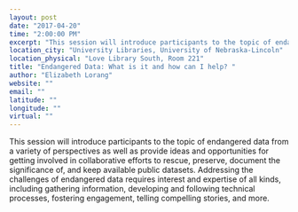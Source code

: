 ```yaml
---
layout: post
date: "2017-04-20"
time: "2:00:00 PM"
excerpt: "This session will introduce participants to the topic of endangered data from a variety of perspectives as well as provide ideas and ..."
location_city: "University Libraries, University of Nebraska-Lincoln"
location_physical: "Love Library South, Room 221"
title: "Endangered Data: What is it and how can I help? "
author: "Elizabeth Lorang"
website: ""
email: ""
latitude: ""
longitude: ""
virtual: ""
---
```


This session will introduce participants to the topic of endangered data from a variety of perspectives as well as provide ideas and opportunities for getting involved in collaborative efforts to rescue, preserve, document the significance of, and keep available public datasets. Addressing the challenges of endangered data requires interest and expertise of all kinds, including gathering information, developing and following technical processes, fostering engagement, telling compelling stories, and more.
